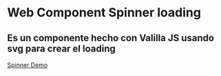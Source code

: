 # Web Component Spinner loading

## Es un componente hecho con Valilla JS usando svg para crear el loading

[Spinner Demo](https://destilosur.github.io/webcomponent-loading-spinner/)